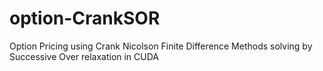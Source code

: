# option-CrankSOR
Option Pricing using Crank Nicolson Finite Difference Methods solving by Successive Over relaxation in CUDA
